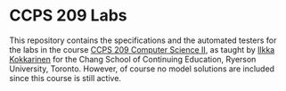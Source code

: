 # CCPS 209 Labs

This repository contains the specifications and the automated testers for the labs in the course [CCPS 209 Computer Science II](https://docs.google.com/document/d/1oh6LLvCN3v3eGuUgu9duGeDCzsttHWt88Ogpu7Ah350/edit?usp=sharing), as taught by [Ilkka Kokkarinen](https://www.cs.ryerson.ca/~ikokkari/) for the Chang School of Continuing Education, Ryerson University, Toronto. However, of course no model solutions are included since this course is still active.
